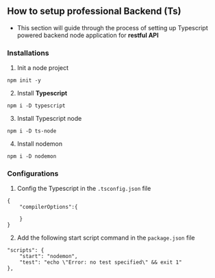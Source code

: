 ## How to setup professional Backend (**Ts**)

- This section will guide through the process of setting up Typescript powered backend node application for **restful API** 

### Installations 

1. Init a node project 
```shell
npm init -y
```

2. Install **Typescript**
```shell
npm i -D typescript
```

3. Install Typescript node
```shell
npm i -D ts-node
```

4. Install nodemon 
```shell
npm i -D nodemon
```


### Configurations

1. Config the Typescript in the `.tsconfig.json` file 
```shell
{
	"compilerOptions":{
		
	}
}
```

2. Add the following start script command in the `package.json` file 
```shell
"scripts": {
	"start": "nodemon",
	"test": "echo \"Error: no test specified\" && exit 1"
},
```